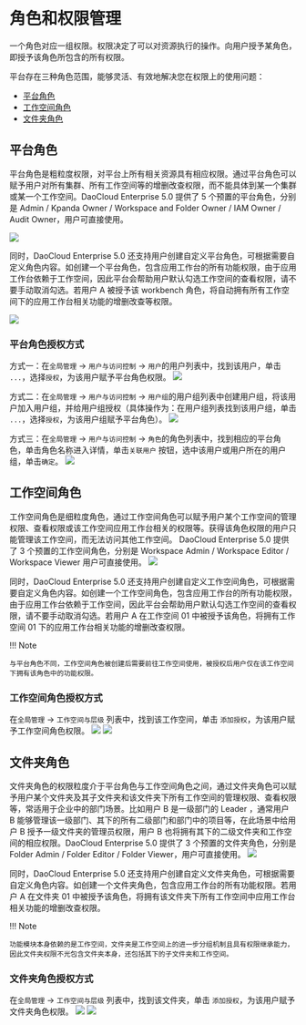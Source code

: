 # 角色和权限管理

一个角色对应一组权限。权限决定了可以对资源执行的操作。向用户授予某角色，即授予该角色所包含的所有权限。
  
平台存在三种角色范围，能够灵活、有效地解决您在权限上的使用问题：
  
- [平台角色](#平台角色)
- [工作空间角色](#工作空间角色)
- [文件夹角色](#文件夹角色)
  
## 平台角色
  
平台角色是粗粒度权限，对平台上所有相关资源具有相应权限。通过平台角色可以赋予用户对所有集群、所有工作空间等的增删改查权限，而不能具体到某一个集群或某一个工作空间。DaoCloud Enterprise 5.0 提供了 5 个预置的平台角色，分别是 Admin / Kpanda Owner / Workspace and Folder Owner / IAM Owner / Audit Owner，用户可直接使用。

![](https://huatu.98youxi.com/markdown/work/uploads/upload_b112ad9ac722b753f7fb5e62266a4614.png)

同时，DaoCloud Enterprise 5.0 还支持用户创建自定义平台角色，可根据需要自定义角色内容。如创建一个平台角色，包含应用工作台的所有功能权限，由于应用工作台依赖于工作空间，因此平台会帮助用户默认勾选工作空间的查看权限，请不要手动取消勾选。若用户 A 被授予该 workbench 角色，将自动拥有所有工作空间下的应用工作台相关功能的增删改查等权限。

![](https://huatu.98youxi.com/markdown/work/uploads/upload_11ee0542ab53f2633f865c66852252eb.png)


### 平台角色授权方式

方式一：在`全局管理` → `用户与访问控制` → `用户`的用户列表中，找到该用户，单击 `...`，选择`授权`，为该用户赋予平台角色权限。
![](https://huatu.98youxi.com/markdown/work/uploads/upload_fb27d37995508fd3b1f25f4e46af8cc5.png)
  
方式二：在`全局管理` → `用户与访问控制` → `用户组`的用户组列表中创建用户组，将该用户加入用户组，并给用户组授权（具体操作为：在用户组列表找到该用户组，单击 `...`，选择`授权`，为该用户组赋予平台角色）。
![](https://huatu.98youxi.com/markdown/work/uploads/upload_b00e8064dced431f568d347b779ec9e9.png)

方式三：在`全局管理` → `用户与访问控制` → `角色`的角色列表中，找到相应的平台角色，单击角色名称进入详情，单击`关联用户` 按钮，选中该用户或用户所在的用户组，单击`确定`。
![](https://huatu.98youxi.com/markdown/work/uploads/upload_30dfc3fbb5c8f13a9b2d6d2ef4e40849.png)

## 工作空间角色
  
工作空间角色是细粒度角色，通过工作空间角色可以赋予用户某个工作空间的管理权限、查看权限或该工作空间应用工作台相关的权限等。获得该角色权限的用户只能管理该工作空间，而无法访问其他工作空间。 DaoCloud Enterprise 5.0 提供了 3 个预置的工作空间角色，分别是 Workspace Admin / Workspace Editor / Workspace Viewer 用户可直接使用。
![](https://huatu.98youxi.com/markdown/work/uploads/upload_091ce2649f460fcefb19510f2dbf2011.png)

同时，DaoCloud Enterprise 5.0 还支持用户创建自定义工作空间角色，可根据需要自定义角色内容。如创建一个工作空间角色，包含应用工作台的所有功能权限，由于应用工作台依赖于工作空间，因此平台会帮助用户默认勾选工作空间的查看权限，请不要手动取消勾选。若用户 A 在工作空间 01 中被授予该角色，将拥有工作空间 01 下的应用工作台相关功能的增删改查权限。

!!! Note
  
    与平台角色不同，工作空间角色被创建后需要前往工作空间使用，被授权后用户仅在该工作空间下拥有该角色中的功能权限。

### 工作空间角色授权方式

在`全局管理` → `工作空间与层级` 列表中，找到该工作空间，单击 `添加授权`，为该用户赋予工作空间角色权限。
![](https://huatu.98youxi.com/markdown/work/uploads/upload_045f72bb3c813b7855b9c305a3c3ea61.png)
![](https://huatu.98youxi.com/markdown/work/uploads/upload_5cf1f6ee159ed4b0df705d3427ee9fb6.png)
  
## 文件夹角色

文件夹角色的权限粒度介于平台角色与工作空间角色之间，通过文件夹角色可以赋予用户某个文件夹及其子文件夹和该文件夹下所有工作空间的管理权限、查看权限等，常适用于企业中的部门场景。比如用户 B 是一级部门的 Leader ，通常用户 B 能够管理该一级部门、其下的所有二级部门和部门中的项目等，在此场景中给用户 B 授予一级文件夹的管理员权限，用户 B 也将拥有其下的二级文件夹和工作空间的相应权限。DaoCloud Enterprise 5.0 提供了 3 个预置的文件夹角色，分别是 Folder Admin / Folder Editor / Folder Viewer，用户可直接使用。
![](https://huatu.98youxi.com/markdown/work/uploads/upload_6c7f103f57a3cfa5ebbcf8343eba8075.png)

同时，DaoCloud Enterprise 5.0 还支持用户创建自定义文件夹角色，可根据需要自定义角色内容。如创建一个文件夹角色，包含应用工作台的所有功能权限。若用户 A 在文件夹 01 中被授予该角色，将拥有该文件夹下所有工作空间中应用工作台相关功能的增删改查权限。

!!! Note
  
    功能模块本身依赖的是工作空间，文件夹是工作空间上的进一步分组机制且具有权限继承能力，因此文件夹权限不光包含文件夹本身，还包括其下的子文件夹和工作空间。

### 文件夹角色授权方式
在`全局管理` → `工作空间与层级` 列表中，找到该文件夹，单击 `添加授权`，为该用户赋予文件夹角色权限。
![](https://huatu.98youxi.com/markdown/work/uploads/upload_5c1258b94bb7e5a6338590d9455d6b84.png)
![](https://huatu.98youxi.com/markdown/work/uploads/upload_07ac128ed492212669887aa04febe567.png)

